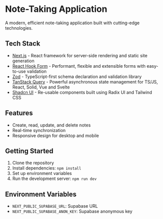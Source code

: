 # Note-Taking Application

A modern, efficient note-taking application built with cutting-edge technologies.

## Tech Stack

- [Next.js](https://nextjs.org/) - React framework for server-side rendering and static site generation
- [React Hook Form](https://react-hook-form.com/) - Performant, flexible and extensible forms with easy-to-use validation
- [Zod](https://github.com/colinhacks/zod) - TypeScript-first schema declaration and validation library
- [TanStack Query](https://tanstack.com/query/latest) - Powerful asynchronous state management for TS/JS, React, Solid, Vue and Svelte
- [Shadcn UI](https://ui.shadcn.com/) - Re-usable components built using Radix UI and Tailwind CSS

## Features

- Create, read, update, and delete notes
- Real-time synchronization
- Responsive design for desktop and mobile

## Getting Started

1. Clone the repository
2. Install dependencies: `npm install`
3. Set up environment variables
4. Run the development server: `npm run dev`

## Environment Variables

- `NEXT_PUBLIC_SUPABASE_URL`: Supabase URL
- `NEXT_PUBLIC_SUPABASE_ANON_KEY`: Supabase anonymous key
